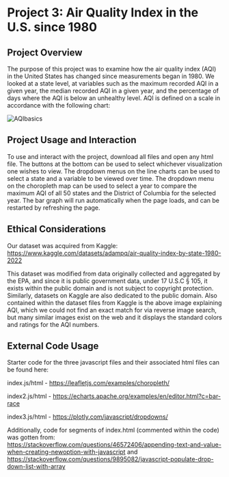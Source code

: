# Project 3: Air Quality Index in the U.S. since 1980
## Project Overview
The purpose of this project was to examine how the air quality index (AQI) in the United States has changed since measurements began in 1980. We looked at a state level, at variables such as the maximum recorded AQI in a given year, the median recorded AQI in a given year, and the percentage of days where the AQI is below an unhealthy level. AQI is defined on a scale in accordance with the following chart:

![AQIbasics](https://github.com/jritz12/project_3/assets/143362143/800e83c5-c0a3-4e42-84e8-73652b54c572)

## Project Usage and Interaction
To use and interact with the project, download all files and open any html file. The buttons at the bottom can be used to select whichever visualization one wishes to view. The dropdown menus on the line charts can be used to select a state and a variable to be viewed over time. The dropdown menu on the choropleth map can be used to select a year to compare the maximum AQI of all 50 states and the District of Columbia for the selected year. The bar graph will run automatically when the page loads, and can be restarted by refreshing the page.

## Ethical Considerations
Our dataset was acquired from Kaggle:
https://www.kaggle.com/datasets/adampq/air-quality-index-by-state-1980-2022

This dataset was modified from data originally collected and aggregated by the EPA, and since it is public government data, under 17 U.S.C § 105, it exists within the public domain and is not subject to copyright protection. Similarly, datasets on Kaggle are also dedicated to the public domain. Also contained within the dataset files from Kaggle is the above image explaining AQI, which we could not find an exact match for via reverse image search, but many similar images exist on the web and it displays the standard colors and ratings for the AQI numbers.


## External Code Usage
Starter code for the three javascript files and their associated html files can be found here:

index.js/html - https://leafletjs.com/examples/choropleth/

index2.js/html - https://echarts.apache.org/examples/en/editor.html?c=bar-race

index3.js/html - https://plotly.com/javascript/dropdowns/

Additionally, code for segments of index.html (commented within the code) was gotten from: https://stackoverflow.com/questions/46572406/appending-text-and-value-when-creating-newoption-with-javascript and https://stackoverflow.com/questions/9895082/javascript-populate-drop-down-list-with-array

